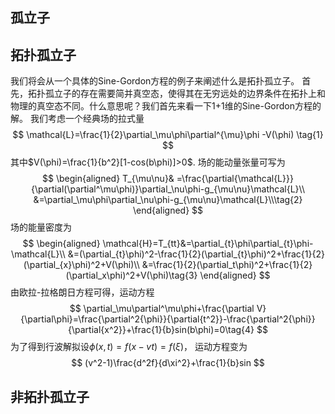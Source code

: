 ## 孤立子

## 拓扑孤立子
我们将会从一个具体的Sine-Gordon方程的例子来阐述什么是拓扑孤立子。
首先，拓扑孤立子的存在需要简并真空态，使得其在无穷远处的边界条件在拓扑上和物理的真空态不同。什么意思呢？我们首先来看一下1+1维的Sine-Gordon方程的解。
我们考虑一个经典场的拉式量
$$
 \mathcal{L}=\frac{1}{2}\partial_\mu\phi\partial^{\mu}\phi -V(\phi) \tag{1}
$$
其中$V(\phi)=\frac{1}{b^2}[1-cos(b\phi)]>0$.
场的能动量张量可写为
$$
\begin{aligned}
T_{\mu\nu}& =\frac{\partial{\mathcal{L}}}{\partial(\partial^\mu\phi)}\partial_\nu\phi-g_{\mu\nu}\mathcal{L}\\
&=\partial_\mu\phi\partial_\nu\phi-g_{\mu\nu}\mathcal{L}\\\tag{2}
\end{aligned}
$$
场的能量密度为
$$
\begin{aligned}
\mathcal{H}=T_{tt}&=\partial_{t}\phi\partial_{t}\phi-\mathcal{L}\\
&=(\partial_{t}\phi)^2-\frac{1}{2}(\partial_{t}\phi)^2+\frac{1}{2}(\partial_{x}\phi)^2+V(\phi)\\
&=\frac{1}{2}(\partial_t\phi)^2+\frac{1}{2}(\partial_x\phi)^2+V(\phi)\tag{3}
\end{aligned}
$$
由欧拉-拉格朗日方程可得，运动方程
$$
\partial_\mu\partial^\mu\phi+\frac{\partial V}{\partial\phi}=\frac{\partial^2{\phi}}{\partial{t^2}}-\frac{\partial^2{\phi}}{\partial{x^2}}+\frac{1}{b}sin(b\phi)=0\tag{4}
$$
为了得到行波解拟设$\phi(x,t)=f(x-vt)=f(\xi)$，
运动方程变为
$$
(v^2-1)\frac{d^2f}{d\xi^2}+\frac{1}{b}sin
$$
## 非拓扑孤立子

<!--stackedit_data:
eyJoaXN0b3J5IjpbMTk2NDIwMzM5NiwxODI2Njc0MjUwLC0xNT
E2MjIzMzkxLC0xODcwMzc3MjgxLC05ODQ2MjQxNzIsMTc5OTIy
MjIwLDg3MzMxMDYxNiw4ODkzNjY3MjYsLTMwODUwNDg2MiwxMT
g1MDkyMzE0LDIxMTQ1NTg3MzYsLTEzMzUyMTA4NDksNTA1ODU4
MjU5LDE5OTAxNjc3NDksLTM4ODQwOTgwMiwtMzkwNjcxNTg4XX
0=
-->